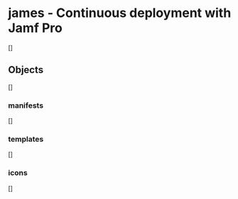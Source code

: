 # james - Continuous deployment with Jamf Pro
[]

## Objects
[]

### manifests
[]

### templates
[]

### icons
[]